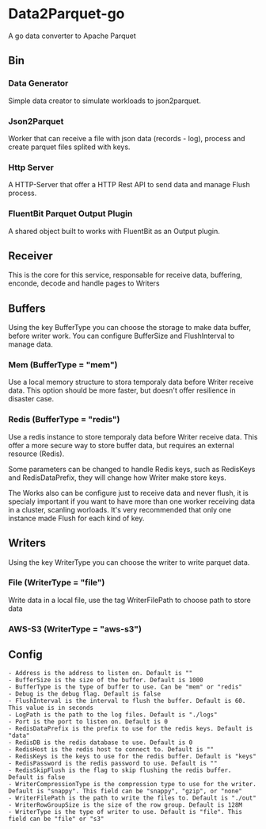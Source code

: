 # Data2Parquet-go
A go data converter to Apache Parquet

## Bin
### Data Generator
Simple data creator to simulate workloads to json2parquet.
### Json2Parquet
Worker that can receive a file with json data (records - log), process and create parquet files splited with keys.
### Http Server
A HTTP-Server that offer a HTTP Rest API to send data and manage Flush process.
### FluentBit Parquet Output Plugin
A shared object built to works with FluentBit as an Output plugin.

## Receiver
This is the core for this service, responsable for receive data, buffering, enconde, decode and handle pages to Writers
## Buffers
Using the key BufferType you can choose the storage to make data buffer, before writer work. You can configure BufferSize and FlushInterval to manage data.
### Mem (BufferType = "mem")
Use a local memory structure to stora temporaly data before Writer receive data. This option should be more faster, but doesn't offer resilience in disaster case.
### Redis (BufferType = "redis")
Use a redis instance to store temporaly data before Writer receive data. This offer a more secure way to store buffer data, but requires an external resource (Redis).

Some parameters can be changed to handle Redis keys, such as RedisKeys and RedisDataPrefix, they will change how Writer make store keys.

The Works also can be configure just to receive data and never flush, it is specialy important if you want to have more than one worker receiving data in a cluster, scanling worloads. It's very recommended that only one instance made Flush for each kind of key.

## Writers
Using the key WriterType you can choose the writer to write parquet data.
### File (WriterType = "file")
Write data in a local file, use the tag WriterFilePath to choose path to store data
### AWS-S3 (WriterType = "aws-s3")

## Config
    - Address is the address to listen on. Default is ""
	- BufferSize is the size of the buffer. Default is 1000
	- BufferType is the type of buffer to use. Can be "mem" or "redis"
	- Debug is the debug flag. Default is false
	- FlushInterval is the interval to flush the buffer. Default is 60. This value is in seconds
	- LogPath is the path to the log files. Default is "./logs"
	- Port is the port to listen on. Default is 0
	- RedisDataPrefix is the prefix to use for the redis keys. Default is "data"
	- RedisDB is the redis database to use. Default is 0
	- RedisHost is the redis host to connect to. Default is ""
	- RedisKeys is the keys to use for the redis buffer. Default is "keys"
	- RedisPassword is the redis password to use. Default is ""
	- RedisSkipFlush is the flag to skip flushing the redis buffer. Default is false
	- WriterCompressionType is the compression type to use for the writer. Default is "snappy". This field can be "snappy", "gzip", or "none"
	- WriterFilePath is the path to write the files to. Default is "./out"
	- WriterRowGroupSize is the size of the row group. Default is 128M
	- WriterType is the type of writer to use. Default is "file". This field can be "file" or "s3"
	